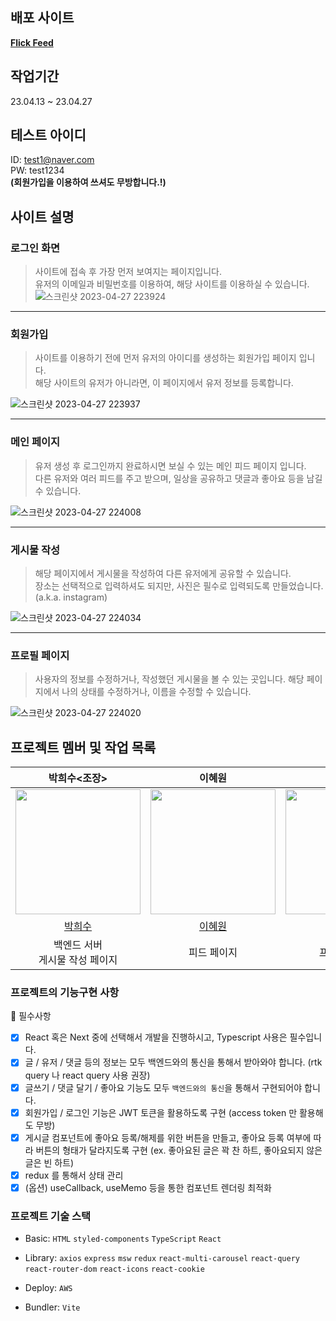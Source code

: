 ## 배포 사이트

**[Flick Feed](http://myfron-env.eba-uvx9t8hw.ap-northeast-2.elasticbeanstalk.com/)**

## 작업기간
23.04.13 ~ 23.04.27

## 테스트 아이디
ID: test1@naver.com<br>
PW: test1234<br>
**(회원가입을 이용하여 쓰셔도 무방합니다.!)**


## 사이트 설명
### 로그인 화면
> 사이트에 접속 후 가장 먼저 보여지는 페이지입니다.<br>유저의 이메일과 비밀번호를 이용하여, 해당 사이트를 이용하실 수 있습니다.
![스크린샷 2023-04-27 223924](https://user-images.githubusercontent.com/110139098/234886641-978674a4-9877-4328-b94a-173201b3e28c.png)

---
### 회원가입
>사이트를 이용하기 전에 먼저 유저의 아이디를 생성하는 회원가입 페이지 입니다.<br>
해당 사이트의 유저가 아니라면, 이 페이지에서 유저 정보를 등록합니다.

![스크린샷 2023-04-27 223937](https://user-images.githubusercontent.com/110139098/234886669-d7fd03ac-fb3f-468d-9a44-dfbdb92a31ce.png)

---
### 메인 페이지
>유저 생성 후 로그인까지 완료하시면 보실 수 있는 메인 피드 페이지 입니다.<br>
다른 유저와 여러 피드를 주고 받으며, 일상을 공유하고 댓글과 좋아요 등을 남길 수 있습니다.

![스크린샷 2023-04-27 224008](https://user-images.githubusercontent.com/110139098/234886692-41cd3ca4-5fe7-4d83-a132-ed5ed64a2683.png)

---
### 게시물 작성
>해당 페이지에서 게시물을 작성하여 다른 유저에게 공유할 수 있습니다.<br>
장소는 선택적으로 입력하셔도 되지만, 사진은 필수로 입력되도록 만들었습니다.(a.k.a. instagram)

![스크린샷 2023-04-27 224034](https://user-images.githubusercontent.com/110139098/234886755-12a4c1fa-1fef-4813-af47-cf7935742ac0.png)

---
### 프로필 페이지
>사용자의 정보를 수정하거나, 작성했던 게시물을 볼 수 있는 곳입니다.
해당 페이지에서 나의 상태를 수정하거나, 이름을 수정할 수 있습니다.

![스크린샷 2023-04-27 224020](https://user-images.githubusercontent.com/110139098/234886782-50274f91-305c-41e6-931f-821ce23764a8.png)


## 프로젝트 멤버 및 작업 목록

| <center>박희수<조장></center> | <center>이혜원</center>|<center>표승연</center>  | <center>이희서</center> |
|:--:|:--:|:--:|:--:|
| <img src="https://avatars.githubusercontent.com/u/110139098?v=4" width="200"> | <img src="https://avatars.githubusercontent.com/u/117172983?v=4" width=200> | <img src="https://avatars.githubusercontent.com/u/92071025?v=4" width=200> | <img src="https://avatars.githubusercontent.com/u/21377593?v=4" width=200> |
| [박희수](https://github.com/Nevacat) | [이혜원](https://github.com/Hana-Korea)  |   [표승연](https://github.com/pyozz)                     | [이희서](https://github.com/hlee686)   |
| 백엔드 서버<br/>게시물 작성 페이지 |  피드 페이지  | 프로필 페이지  |  로그인 페이지<br>회원가입 페이지 |

### 프로젝트의 기능구현 사항

📌 필수사항

- [x] React 혹은 Next 중에 선택해서 개발을 진행하시고, Typescript 사용은 필수입니다.
- [x] 글 / 유저 / 댓글 등의 정보는 모두 백엔드와의 통신을 통해서 받아와야 합니다. (rtk query 나 react query 사용 권장)
- [x] 글쓰기 / 댓글 달기 / 좋아요 기능도 모두 `백엔드와의 통신`을 통해서 구현되어야 합니다.
- [x] 회원가입 / 로그인 기능은 JWT 토큰을 활용하도록 구현 (access token 만 활용해도 무방)
- [x] 게시글 컴포넌트에 좋아요 등록/해제를 위한 버튼을 만들고, 좋아요 등록 여부에 따라 버튼의 형태가 달라지도록 구현 (ex. 좋아요된 글은 꽉 찬 하트, 좋아요되지 않은 글은 빈 하트)
- [x] redux 를 통해서 상태 관리
- [x] (옵션) useCallback, useMemo 등을 통한 컴포넌트 렌더링 최적화

### 프로젝트 기술 스택

- Basic: `HTML` `styled-components` `TypeScript` `React`

- Library: `axios` `express` `msw` `redux` `react-multi-carousel` `react-query` `react-router-dom` `react-icons` `react-cookie`

- Deploy: `AWS`

- Bundler: `Vite`

